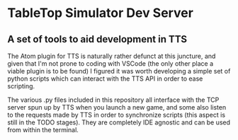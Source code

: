 # TableTop Simulator Dev Server
## A set of tools to aid development in TTS

The Atom plugin for TTS is naturally rather defunct at this
juncture, and given that I'm not prone to coding with VSCode
(the only other place a viable plugin is to be found) I figured
it was worth developing a simple set of python scripts which
can interact with the TTS API in order to ease scripting.

The various .py files included in this repository all
interface with the TCP server spun up by TTS when you launch a
new game, and some also listen to the requests made by TTS in
order to synchronize scripts (this aspect is still in the TODO
stages). They are completely IDE agnostic and can be used from
within the terminal.
